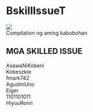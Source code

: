 # BskillIssueT
![](https://github.com/SKILLED-ISSUE/BskillIssueT/blob/main/media/skill-issue-skill.gif)\
Compilation ng aming kabobohan

## MGA SKILLED ISSUE
  AsawaNiKobeni\
  Kobeszkie\
  fmark742\
  AgustinUno\
  Eiger\
  1101101011\
  HiyuuRonri
